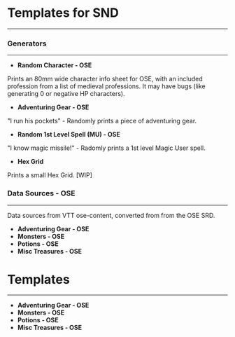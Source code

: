 # **Templates for SND**

---

### Generators 

---

* **Random Character - OSE**

Prints an 80mm wide character info sheet for OSE, with an included profession from a list of medieval professions.
It may have bugs (like generating 0 or negative HP characters). 

* **Adventuring Gear - OSE**

"I run his pockets" - Randomly prints a piece of adventuring gear.

* **Random 1st Level Spell (MU) - OSE**

"I know magic missile!" - Radomly prints a 1st level Magic User spell.

* **Hex Grid**

Prints a small Hex Grid. [WIP]

### Data Sources - OSE

---

Data sources from VTT ose-content, converted from from the OSE SRD.

* **Adventuring Gear - OSE**
* **Monsters - OSE**
* **Potions - OSE**
* **Misc Treasures - OSE**

# Templates

---

* **Adventuring Gear - OSE**
* **Monsters - OSE**
* **Potions - OSE**
* **Misc Treasures - OSE**
